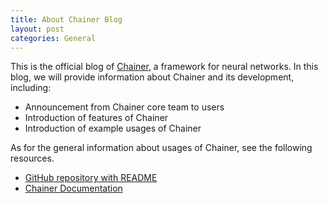 ```yaml
---
title: About Chainer Blog
layout: post
categories: General
---
```


This is the official blog of [Chainer](https://chainer.org), a framework for neural networks.
In this blog, we will provide information about Chainer and its development, including:

- Announcement from Chainer core team to users
- Introduction of features of Chainer
- Introduction of example usages of Chainer

As for the general information about usages of Chainer, see the following resources.

- [GitHub repository with README](https://github.com/pfnet/chainer)
- [Chainer Documentation](https://docs.chainer.org)

